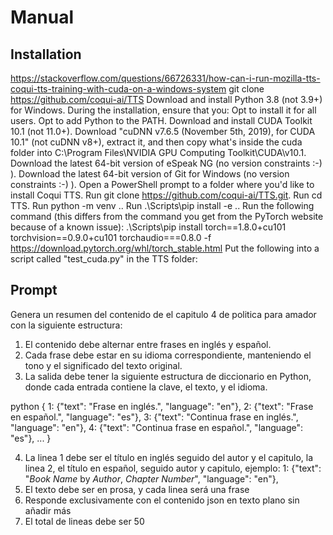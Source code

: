 # Manual

## Installation
https://stackoverflow.com/questions/66726331/how-can-i-run-mozilla-tts-coqui-tts-training-with-cuda-on-a-windows-system
git clone https://github.com/coqui-ai/TTS
Download and install Python 3.8 (not 3.9+) for Windows. During the installation, ensure that you:
Opt to install it for all users.
Opt to add Python to the PATH.
Download and install CUDA Toolkit 10.1 (not 11.0+).
Download "cuDNN v7.6.5 (November 5th, 2019), for CUDA 10.1" (not cuDNN v8+), extract it, and then copy what's inside the cuda folder into C:\Program Files\NVIDIA GPU Computing Toolkit\CUDA\v10.1.
Download the latest 64-bit version of eSpeak NG (no version constraints :-) ).
Download the latest 64-bit version of Git for Windows (no version constraints :-) ).
Open a PowerShell prompt to a folder where you'd like to install Coqui TTS.
Run git clone https://github.com/coqui-ai/TTS.git.
Run cd TTS.
Run python -m venv ..
Run .\Scripts\pip install -e ..
Run the following command (this differs from the command you get from the PyTorch website because of a known issue):
.\Scripts\pip install torch==1.8.0+cu101 torchvision==0.9.0+cu101 torchaudio===0.8.0 -f https://download.pytorch.org/whl/torch_stable.html
Put the following into a script called "test_cuda.py" in the TTS folder:

## Prompt
Genera un resumen del contenido de el capitulo 4 de politica para amador con la siguiente estructura:

1. El contenido debe alternar entre frases en inglés y español.
2. Cada frase debe estar en su idioma correspondiente, manteniendo el tono y el significado del texto original.
3. La salida debe tener la siguiente estructura de diccionario en Python, donde cada entrada contiene la clave, el texto, y el idioma.

python
{
    1: {"text": "Frase en inglés.", "language": "en"},
    2: {"text": "Frase en español.", "language": "es"},
    3: {"text": "Continua frase en inglés.", "language": "en"},
    4: {"text": "Continua frase en español.", "language": "es"},
    ...
}

4. La linea 1 debe ser el título en inglés seguido del autor y el capitulo, la linea 2, el título en español, seguido  autor y capitulo, ejemplo: 1: {"text": "_Book Name_ by _Author_, _Chapter Number_", "language": "en"},
5. El texto debe ser en prosa, y cada linea será una frase
5. Responde exclusivamente con el contenido json en texto plano sin añadir más
6. El total de lineas debe ser 50